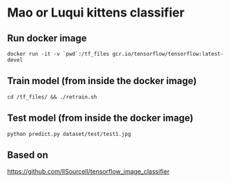# Mao or Luqui kittens classifier

## Run docker image
```
docker run -it -v `pwd`:/tf_files gcr.io/tensorflow/tensorflow:latest-devel
```

## Train model (from inside the docker image)
```
cd /tf_files/ && ./retrain.sh
```

## Test model (from inside the docker image)
```
python predict.py dataset/test/test1.jpg
```

## Based on
https://github.com/llSourcell/tensorflow_image_classifier
